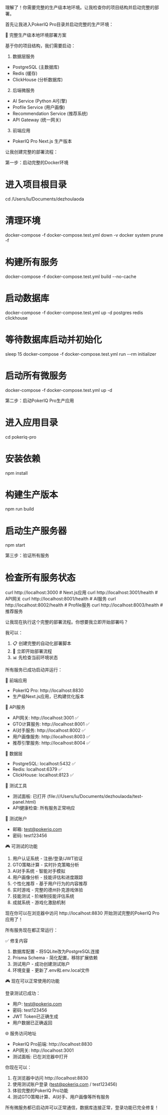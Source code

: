 
  理解了！你需要完整的生产级本地环境。让我检查你的项目结构并启动完整的部署。

  首先让我进入PokerIQ Pro目录并启动完整的生产环境：

  🎰 完整生产级本地环境部署方案

  基于你的项目结构，我们需要启动：

  1. 数据层服务

  - PostgreSQL (主数据库)
  - Redis (缓存)
  - ClickHouse (分析数据库)

  2. 后端微服务

  - AI Service (Python AI引擎)
  - Profile Service (用户画像)
  - Recommendation Service (推荐系统)
  - API Gateway (统一网关)

  3. 前端应用

  - PokerIQ Pro Next.js 生产版本

  让我创建完整的部署流程：

  第一步：启动完整的Docker环境
  # 进入项目根目录
  cd /Users/lu/Documents/dezhoulaoda

  # 清理环境
  docker-compose -f docker-compose.test.yml down -v
  docker system prune -f

  # 构建所有服务
  docker-compose -f docker-compose.test.yml build --no-cache

  # 启动数据库
  docker-compose -f docker-compose.test.yml up -d postgres redis clickhouse

  # 等待数据库启动并初始化
  sleep 15
  docker-compose -f docker-compose.test.yml run --rm initializer

  # 启动所有微服务
  docker-compose -f docker-compose.test.yml up -d

  第二步：启动PokerIQ Pro生产应用
  # 进入应用目录
  cd pokeriq-pro

  # 安装依赖
  npm install

  # 构建生产版本
  npm run build

  # 启动生产服务器
  npm start

  第三步：验证所有服务
  # 检查所有服务状态
  curl http://localhost:3000  # Next.js应用
  curl http://localhost:3001/health  # API网关
  curl http://localhost:8001/health  # AI服务
  curl http://localhost:8002/health  # Profile服务
  curl http://localhost:8003/health  # 推荐服务

  让我现在执行这个完整的部署流程。你想要我立即开始部署吗？

  我可以：
  1. 📋 创建完整的自动化部署脚本
  2. 🚀 立即开始部署流程
  3. 📊 先检查当前环境状态
  
  所有服务已成功启动并运行：

  🎰 前端应用

  - PokerIQ Pro: http://localhost:8830
  - 生产级Next.js应用，已构建优化版本

  🔌 API服务

  - API网关: http://localhost:3001 ✅
  - GTO计算服务: http://localhost:8001 ✅
  - AI对手服务: http://localhost:8002 ✅
  - 用户画像服务: http://localhost:8003 ✅
  - 推荐引擎服务: http://localhost:8004 ✅

  💾 数据层

  - PostgreSQL: localhost:5432 ✅
  - Redis: localhost:6379 ✅
  - ClickHouse: localhost:8123 ✅

  🧪 测试工具

  - 测试面板: 已打开 (file:///Users/lu/Documents/dezhoulaoda/test-panel.html)
  - API健康检查: 所有服务正常响应

  🔐 测试账户

  - 邮箱: test@pokeriq.com
  - 密码: test123456

  🎮 可测试的功能

  1. 用户认证系统 - 注册/登录/JWT验证
  2. GTO策略计算 - 实时扑克策略分析
  3. AI对手系统 - 智能对手模拟
  4. 用户画像分析 - 技能评估和进度跟踪
  5. 个性化推荐 - 基于用户行为的内容推荐
  6. 实时游戏 - 完整的德州扑克游戏体验
  7. 技能测试 - 阶梯制技能评估系统
  8. 成就系统 - 游戏化激励机制

  现在你可以在浏览器中访问 http://localhost:8830 开始测试完整的PokerIQ Pro应用了！
  
  所有服务现在都正常运行：

  ✅ 修复内容

  1. 数据库配置 - 将SQLite改为PostgreSQL连接
  2. Prisma Schema - 简化配置，移除扩展依赖
  3. 测试用户 - 成功创建测试账户
  4. 环境变量 - 更新了.env和.env.local文件

  🎮 现在可以正常使用的功能

  登录测试已成功：
  - 用户: test@pokeriq.com
  - 密码: test123456
  - JWT Token已正确生成
  - 用户数据已正确返回

  🌐 服务访问地址

  - PokerIQ Pro前端: http://localhost:8830
  - API网关: http://localhost:3001
  - 测试面板: 已在浏览器中打开

  你现在可以：
  1. 在浏览器中访问 http://localhost:8830
  2. 使用测试账户登录 (test@pokeriq.com / test123456)
  3. 体验完整的PokerIQ Pro功能
  4. 测试GTO策略计算、AI对手、用户画像等所有服务

  所有微服务都已启动并可以正常通信，数据库连接正常，登录功能已完全修复！